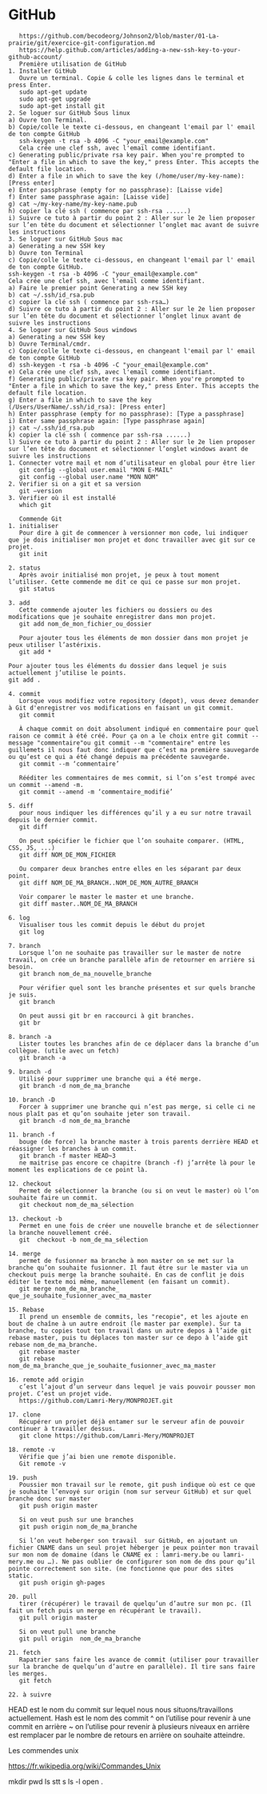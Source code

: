 # GitHub
       https://github.com/becodeorg/Johnson2/blob/master/01-La-prairie/git/exercice-git-configuration.md
       https://help.github.com/articles/adding-a-new-ssh-key-to-your-github-account/
       Première utilisation de GitHub
    1. Installer GitHub
       Ouvre un terminal. Copie & colle les lignes dans le terminal et press Enter.
       sudo apt-get update
       sudo apt-get upgrade
       sudo apt-get install git
    2. Se loguer sur GitHub Sous linux
    a) Ouvre ton Terminal. 
    b) Copie/colle le texte ci-dessous, en changeant l'email par l' email de ton compte GitHub
       ssh-keygen -t rsa -b 4096 -C "your_email@example.com"
       Cela crée une clef ssh, avec l'email comme identifiant.
    c) Generating public/private rsa key pair. When you're prompted to "Enter a file in which to save the key," press Enter. This accepts the default file location.
    d) Enter a file in which to save the key (/home/user/my-key-name): [Press enter]
    e) Enter passphrase (empty for no passphrase): [Laisse vide]
    f) Enter same passphrase again: [Laisse vide]
    g) cat ~/my-key-name/my-key-name.pub
    h) copier la clé ssh ( commence par ssh-rsa ......)
    i) Suivre ce tuto à partir du point 2 : Aller sur le 2e lien proposer sur l’en tête du document et sélectionner l’onglet mac avant de suivre les instructions
    3. Se loguer sur GitHub Sous mac
    a) Generating a new SSH key 
    b) Ouvre ton Terminal
    c) Copie/colle le texte ci-dessous, en changeant l'email par l' email de ton compte GitHub. 
	ssh-keygen -t rsa -b 4096 -C "your_email@example.com"
	Cela crée une clef ssh, avec l'email comme identifiant.
    a) Faire le premier point Generating a new SSH key 
    b) cat ~/.ssh/id_rsa.pub 
    c) copier la clé ssh ( commence par ssh-rsa…)
    d) Suivre ce tuto à partir du point 2 : Aller sur le 2e lien proposer sur l’en tête du document et sélectionner l’onglet linux avant de suivre les instructions
    4. Se loguer sur GitHub Sous windows
    a) Generating a new SSH key 
    b) Ouvre Terminal/cmdr. 
    c) Copie/colle le texte ci-dessous, en changeant l'email par l' email de ton compte GitHub 
    d) ssh-keygen -t rsa -b 4096 -C "your_email@example.com"
    e) Cela crée une clef ssh, avec l'email comme identifiant.
    f) Generating public/private rsa key pair. When you're prompted to "Enter a file in which to save the key," press Enter. This accepts the default file location.
    g) Enter a file in which to save the key (/Users/UserName/.ssh/id_rsa): [Press enter]
    h) Enter passphrase (empty for no passphrase): [Type a passphrase]
    i) Enter same passphrase again: [Type passphrase again]
    j) cat ~/.ssh/id_rsa.pub
    k) copier la clé ssh ( commence par ssh-rsa ......)
    l) Suivre ce tuto à partir du point 2 : Aller sur le 2e lien proposer sur l’en tête du document et sélectionner l’onglet windows avant de suivre les instructions
    1. Connecter votre mail et nom d’utilisateur en global pour être lier
       git config --global user.email "MON E-MAIL"
       git config --global user.name "MON NOM"
    2. Verifier si on a git et sa version
       git –version
    3. Verifier où il est installé
       which git
       
       Commende Git
    1. initialiser
       Pour dire à git de commencer à versionner mon code, lui indiquer que je dois initialiser mon projet et donc travailler avec git sur ce projet.
       git init
       
    2. status
       Après avoir initialisé mon projet, je peux à tout moment l’utiliser. Cette commende me dit ce qui ce passe sur mon projet.
       git status
       
    3. add
       Cette commende ajouter les fichiers ou dossiers ou des modifications que je souhaite enregistrer dans mon projet.
       git add nom_de_mon_fichier_ou_dossier
       
       Pour ajouter tous les éléments de mon dossier dans mon projet je peux utiliser l’astérixis.
       git add *

	Pour ajouter tous les éléments du dossier dans lequel je suis actuellement j’utilise le points.
	git add .
	
    4. commit
       Lorsque vous modifiez votre repository (depot), vous devez demander à Git d'enregistrer vos modifications en faisant un git commit.
       git commit
       
       À chaque commit on doit absolument indiqué en commentaire pour quel raison ce commit à été créé. Pour ça on a le choix entre git commit --message "commentaire"ou git commit --m "commentaire" entre les guillemets il nous faut donc indiquer que c’est ma première sauvegarde ou qu’est ce qui a été changé depuis ma précédente sauvegarde.
       git commit --m ‘commentaire’
       
       Rééditer les commentaires de mes commit, si l’on s’est trompé avec un commit --amend -m.
       git commit --amend -m ‘commentaire_modifié’

    5. diff
       pour nous indiquer les différences qu’il y a eu sur notre travail depuis le dernier commit.
       git diff
       
       On peut spécifier le fichier que l’on souhaite comparer. (HTML, CSS, JS, ...)
       git diff NOM_DE_MON_FICHIER
       
       Ou comparer deux branches entre elles en les séparant par deux point.
       git diff NOM_DE_MA_BRANCH..NOM_DE_MON_AUTRE_BRANCH
       
       Voir comparer le master le master et une branche.
       git diff master..NOM_DE_MA_BRANCH
       
    6. log
       Visualiser tous les commit depuis le début du projet
       git log
       
    7. branch
       Lorsque l’on ne souhaite pas travailler sur le master de notre travail, on crée un branche parallèle afin de retourner en arrière si besoin. 
       git branch nom_de_ma_nouvelle_branche
       
       Pour vérifier quel sont les branche présentes et sur quels branche je suis.
       git branch
       
       On peut aussi git br en raccourci à git branches.
       git br

    8. branch -a
       Lister toutes les branches afin de ce déplacer dans la branche d’un collègue. (utile avec un fetch)
       git branch -a
       
    9. branch -d
       Utilisé pour supprimer une branche qui a été merge.
       git branch -d nom_de_ma_branche
       
    10. branch -D
       Forcer à supprimer une branche qui n’est pas merge, si celle ci ne nous plaît pas et qu’on souhaite jeter son travail.
       git branch -d nom_de_ma_branche
       
    11. branch -f
       bouge (de force) la branche master à trois parents derrière HEAD et réassigner les branches à un commit.
       git branch -f master HEAD~3 
       ne maitrise pas encore ce chapitre (branch -f) j’arrête là pour le moment les explications de ce point là.
	
    12. checkout
       Permet de sélectionner la branche (ou si on veut le master) où l’on souhaite faire un commit.
       git checkout nom_de_ma_sélection
       
    13. checkout -b
       Permet en une fois de créer une nouvelle branche et de sélectionner la branche nouvellement créé. 
       git  checkout -b nom_de_ma_sélection
       
    14. merge
       permet de fusionner ma branche à mon master on se met sur la branche qu’on souhaite fusionner. Il faut être sur le master via un checkout puis merge la branche souhaité. En cas de conflit je dois éditer le texte moi même, manuellement (en faisant un commit).
       git merge nom_de_ma_branche_ que_je_souhaite_fusionner_avec_ma_master
       
    15. Rebase 
       Il prend un ensemble de commits, les "recopie", et les ajoute en bout de chaîne à un autre endroit (le master par exemple). Sur ta branche, tu copies tout ton travail dans un autre depos à l’aide git rebase master, puis tu déplaces ton master sur ce depo à l’aide git rebase nom_de_ma_branche.
       git rebase master
       git rebase nom_de_ma_branche_que_je_souhaite_fusionner_avec_ma_master
       
    16. remote add origin
       c’est l’ajout d’un serveur dans lequel je vais pouvoir pousser mon projet. C’est un projet vide.
       https://github.com/Lamri-Mery/MONPROJET.git
       
    17. clone
       Récupérer un projet déjà entamer sur le serveur afin de pouvoir continuer à travailler dessus.
       git clone https://github.com/Lamri-Mery/MONPROJET
       
    18. remote -v
       Vérifie que j’ai bien une remote disponible.
       Git remote -v
       
    19. push
       Poussier mon travail sur le remote, git push indique où est ce que je souhaite l’envoyé sur origin (nom sur serveur GitHub) et sur quel branche donc sur master
       git push origin master
       
       Si on veut push sur une branches
       git push origin nom_de_ma_branche
       
       Si l’on veut heberger son travail  sur GitHub, en ajoutant un fichier CNAME dans un seul projet héberger je peux pointer mon travail sur mon nom de domaine (dans le CNAME ex : lamri-mery.be ou lamri-mery.me ou …). Ne pas oublier de configurer son nom de dns pour qu’il pointe correctement son site. (ne fonctionne que pour des sites static.
       git push origin gh-pages
       
    20. pull
       tirer (récupérer) le travail de quelqu’un d’autre sur mon pc. (Il fait un fetch puis un merge en récupérant le travail).
       git pull origin master
       
       Si on veut pull une branche
       git pull origin  nom_de_ma_branche
       
    21. fetch
       Rapatrier sans faire les avance de commit (utiliser pour travailler sur la branche de quelqu’un d’autre en parallèle). Il tire sans faire les merges.
       git fetch
       
    22. à suivre
       
       

HEAD est le nom du commit sur lequel nous nous situons/travaillons actuellement.
Hash est le nom des commit
^ on l’utilise pour revenir à une commit en arrière
~<num> on l’utilise pour revenir à plusieurs niveaux en arrière <num> est remplacer par le nombre de retours en arrière on souhaite atteindre.
       
Les commendes unix

https://fr.wikipedia.org/wiki/Commandes_Unix

mkdir
pwd
ls
stt
s
ls -l
open .

